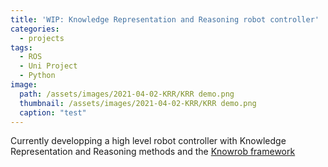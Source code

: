 ```yaml
---
title: 'WIP: Knowledge Representation and Reasoning robot controller'
categories:
  - projects
tags:
  - ROS
  - Uni Project
  - Python
image: 
  path: /assets/images/2021-04-02-KRR/KRR demo.png
  thumbnail: /assets/images/2021-04-02-KRR/KRR demo.png
  caption: "test"
---
```

 
 Currently developping a high level robot controller with Knowledge Representation and Reasoning methods and the [Knowrob framework](http://www.knowrob.org/)
